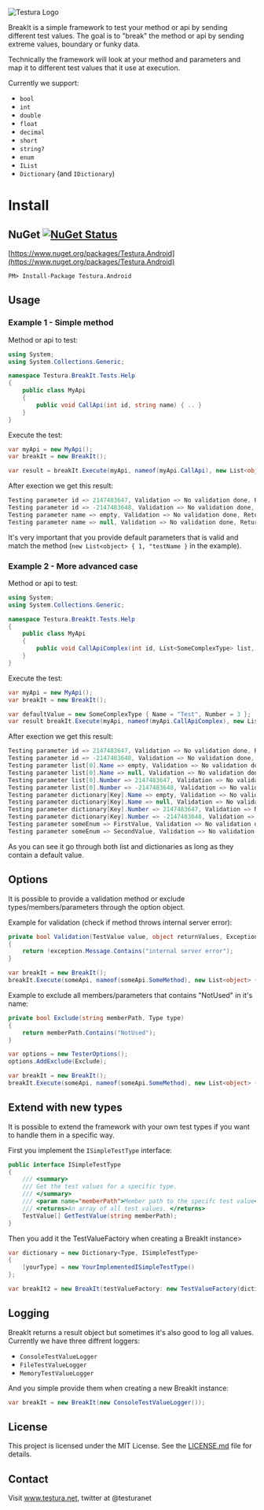 ![Testura Logo](http://testura.net/Content/Images/logo2.png)

BreakIt is a simple framework to test your method or api by sending different test values. The goal is to "break" the method or api by sending extreme values, boundary or funky data.

Technically the framework will look at your method and parameters and map it to different test values that it use at execution.

Currently we support: 

- `bool`
- `int`
- `double`
- `float`
- `decimal`
- `short`
- `string?`
- `enum`
- `IList`
- `Dictionary` (and `IDictionary`)


# Install

## NuGet [![NuGet Status](https://img.shields.io/nuget/v/Testura.Android.svg?style=flat)](https://www.nuget.org/packages/Testura.Android)

[https://www.nuget.org/packages/Testura.Android](https://www.nuget.org/packages/Testura.Android)
    
    PM> Install-Package Testura.Android
   

## Usage

### Example 1 - Simple method

Method or api to test: 

```c#
using System;
using System.Collections.Generic;

namespace Testura.BreakIt.Tests.Help
{
    public class MyApi
    {
        public void CallApi(int id, string name) { .. }
    }
}
```
Execute the test:

```c#
var myApi = new MyApi(); 
var breakIt = new BreakIt();

var result = breakIt.Execute(myApi, nameof(myApi.CallApi), new List<object> { 1, "testName });
```

After exection we get this result: 

```c#
Testing parameter id => 2147483647, Validation => No validation done, Return value => null or no return value, Exception => No exception
Testing parameter id => -2147483648, Validation => No validation done, Return value => null or no return value, Exception => No exception
Testing parameter name => empty, Validation => No validation done, Return value => null or no return value, Exception => No exception
Testing parameter name => null, Validation => No validation done, Return value => null or no return value, Exception => No exception
```

It's very important that you provide default parameters that is valid and match the method (`new List<object> { 1, "testName }` in the example). 


### Example 2 - More advanced case

Method or api to test: 

```c#
using System;
using System.Collections.Generic;

namespace Testura.BreakIt.Tests.Help
{
    public class MyApi
    {
        public void CallApiComplex(int id, List<SomeComplexType> list, Dictionary<string, SomeComplexType> dictionary, SomeEnum someEnum) { .. }
    }
}
```

Execute the test:

```c#
var myApi = new MyApi(); 
var breakIt = new BreakIt();

var defaultValue = new SomeComplexType { Name = "Test", Number = 3 };
var result breakIt.Execute(myApi, nameof(myApi.CallApiComplex), new List<object> { 1, new List<SomeComplexType> { defaultValue }, new Dictionary<string, SomeComplexType> { ["Key"] = defaultValue }, MyApi.SomeEnum.FirstValue });
```

After exection we get this result: 

```c#
Testing parameter id => 2147483647, Validation => No validation done, Return value => null or no return value, Exception => No exception
Testing parameter id => -2147483648, Validation => No validation done, Return value => null or no return value, Exception => No exception
Testing parameter list[0].Name => empty, Validation => No validation done, Return value => null or no return value, Exception => No exception
Testing parameter list[0].Name => null, Validation => No validation done, Return value => null or no return value, Exception => No exception
Testing parameter list[0].Number => 2147483647, Validation => No validation done, Return value => null or no return value, Exception => No exception
Testing parameter list[0].Number => -2147483648, Validation => No validation done, Return value => null or no return value, Exception => No exception
Testing parameter dictionary[Key].Name => empty, Validation => No validation done, Return value => null or no return value, Exception => No exception
Testing parameter dictionary[Key].Name => null, Validation => No validation done, Return value => null or no return value, Exception => No exception
Testing parameter dictionary[Key].Number => 2147483647, Validation => No validation done, Return value => null or no return value, Exception => No exception
Testing parameter dictionary[Key].Number => -2147483648, Validation => No validation done, Return value => null or no return value, Exception => No exception
Testing parameter someEnum => FirstValue, Validation => No validation done, Return value => null or no return value, Exception => No exception
Testing parameter someEnum => SecondValue, Validation => No validation done, Return value => null or no return value, Exception => No exception
```

As you can see it go through both list and dictionaries as long as they contain a default value.

## Options 

It is possible to provide a validation method or exclude types/members/parameters through the option object.

Example for validation (check if method throws internal server error): 

```c#
private bool Validation(TestValue value, object returnValues, Exception exception)
{
	return !exception.Message.Contains("internal server error");
}
```

```c#
var breakIt = new BreakIt();
breakIt.Execute(someApi, nameof(someApi.SomeMethod), new List<object> { .. }, new TesterOptions { Validation = Validation });
```

Example to exclude all members/parameters that contains "NotUsed" in it's name: 

```c#
private bool Exclude(string memberPath, Type type)
{
	return memberPath.Contains("NotUsed");
}
```

```c#
var options = new TesterOptions();
options.AddExclude(Exclude);

var breakIt = new BreakIt();
breakIt.Execute(someApi, nameof(someApi.SomeMethod), new List<object> { .. }, option);
```

## Extend with new types

It is possible to extend the framework with your own test types if you want to handle them in a specific way. 

First you implement the `ISimpleTestType` interface: 

```c#
public interface ISimpleTestType
{
	/// <summary>
	/// Get the test values for a specific type.
	/// </summary>
	/// <param name="memberPath">Member path to the specifc test value</param>
	/// <returns>An array of all test values. </returns>
	TestValue[] GetTestValue(string memberPath);
}
```

Then you add it the TestValueFactory when creating a BreakIt instance> 

```c#
var dictionary = new Dictionary<Type, ISimpleTestType>
{
	[yourType] = new YourImplementedISimpleTestType()
};

var breakIt2 = new BreakIt(testValueFactory: new TestValueFactory(dictionary));
```

## Logging 

BreakIt returns a result object but sometimes it's also good to log all values. Currently we have three diffrent loggers: 

- `ConsoleTestValueLogger`
- `FileTestValueLogger`
- `MemoryTestValueLogger`

And you simple provide them when creating a new BreakIt instance: 

```c#
var breakIt = new BreakIt(new ConsoleTestValueLogger());
```

## License

This project is licensed under the MIT License. See the [LICENSE.md](LICENSE.md) file for details.

## Contact

Visit <a href="http://www.testura.net">www.testura.net</a>, twitter at @testuranet
